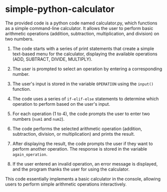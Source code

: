 # simple-python-calculator
The provided code is a python code named calculator.py, which functions as a simple command-line calculator. It allows the user to perform basic arithmetic operations (addition, subtraction, multiplication, and division) on two numbers.

1. The code starts with a series of print statements that create a simple text-based menu for the calculator, displaying the available operations (ADD, SUBTRACT, DIVIDE, MULTIPLY).

2. The user is prompted to select an operation by entering a corresponding number.

3. The user's input is stored in the variable `OPERATION` using the `input()` function.

4. The code uses a series of `if-elif-else` statements to determine which operation to perform based on the user's input.

5. For each operation (1 to 4), the code prompts the user to enter two numbers (`num1` and `num2`).

6. The code performs the selected arithmetic operation (addition, subtraction, division, or multiplication) and prints the result.

7. After displaying the result, the code prompts the user if they want to perform another operation. The response is stored in the variable `again_operation`.

8. If the user entered an invalid operation, an error message is displayed, and the program thanks the user for using the calculator.

This code essentially implements a basic calculator in the console, allowing users to perform simple arithmetic operations interactively.
